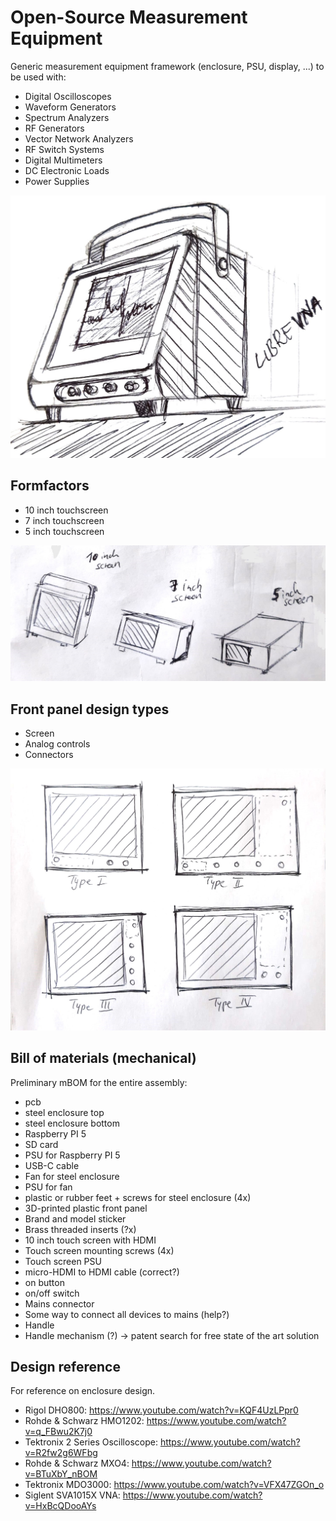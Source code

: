 # Open-Source Measurement Equipment

Generic measurement equipment framework (enclosure, PSU, display, ...) to be used with:
- Digital Oscilloscopes
- Waveform Generators
- Spectrum Analyzers
- RF Generators
- Vector Network Analyzers
- RF Switch Systems
- Digital Multimeters
- DC Electronic Loads
- Power Supplies


![librevna-enclosure.jpeg](librevna-enclosure.jpeg)


## Formfactors
- 10 inch touchscreen
- 7 inch touchscreen
- 5 inch touchscreen


![measurement-equipment-formfactors.jpeg](measurement-equipment-formfactors.jpeg)


## Front panel design types
- Screen
- Analog controls
- Connectors

![measurement-equipment-front-panel-layouts.jpeg](measurement-equipment-front-panel-layouts.jpeg)



## Bill of materials (mechanical)
Preliminary mBOM for the entire assembly:
- <measurement equipment> pcb
- steel enclosure top
- steel enclosure bottom
- Raspberry PI 5
- SD card
- PSU for Raspberry PI 5
- USB-C cable
- Fan for steel enclosure
- PSU for fan
- plastic or rubber feet + screws for steel enclosure (4x)
- 3D-printed plastic front panel
- Brand and model sticker
- Brass threaded inserts (?x)
- 10 inch touch screen with HDMI
- Touch screen mounting screws (4x)
- Touch screen PSU
- micro-HDMI to HDMI cable (correct?)
- on button
- on/off switch
- Mains connector
- Some way to connect all devices to mains (help?)
- Handle
- Handle mechanism (?) -> patent search for free state of the art solution


## Design reference
For reference on enclosure design.
- Rigol DHO800: https://www.youtube.com/watch?v=KQF4UzLPpr0
- Rohde & Schwarz HMO1202: https://www.youtube.com/watch?v=q_FBwu2K7j0
- Tektronix 2 Series Oscilloscope: https://www.youtube.com/watch?v=R2fw2g6WFbg
- Rohde & Schwarz MXO4: https://www.youtube.com/watch?v=BTuXbY_nBOM
- Tektronix MDO3000: https://www.youtube.com/watch?v=VFX47ZGOn_o
- Siglent SVA1015X VNA: https://www.youtube.com/watch?v=HxBcQDooAYs
